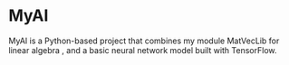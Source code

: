 # MyAI
MyAI is a Python-based project that combines my module MatVecLib for linear algebra  , and a basic neural network model built with TensorFlow.
